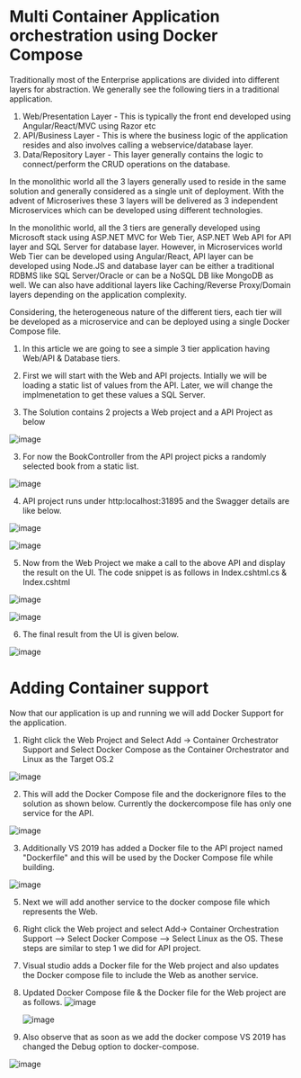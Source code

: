 # Multi Container Application orchestration using Docker Compose
Traditionally most of the Enterprise applications are divided into different layers for abstraction. We generally see the following tiers in a traditional application.
1. Web/Presentation Layer - This is typically the front end developed using Angular/React/MVC using Razor etc
2. API/Business Layer -     This is where the business logic of the application resides and also involves calling a webservice/database layer.
3. Data/Repository Layer -  This layer generally contains the logic to connect/perform the CRUD operations on the database. 

In the monolithic world all the 3 layers generally used to reside in the same solution and generally considered as a single unit of deployment. With the advent of Microserives 
these 3 layers will be delivered as 3 independent Microservices which can be developed using different technologies. 

In the monolithic world, all the 3 tiers are generally developed using Microsoft stack using ASP.NET MVC for Web Tier, ASP.NET Web API for API layer and SQL Server for database layer. However, in Microservices world Web Tier can be developed using Angular/React, API layer can be developed using Node.JS and database layer can be either a traditional RDBMS like SQL Server/Oracle or can be a NoSQL DB like MongoDB as well. We can also have additional layers like Caching/Reverse Proxy/Domain layers depending on the application complexity.  

Considering, the heterogeneous nature of the different tiers, each tier will be developed as a microservice and can be deployed using a single Docker Compose file.

1. In this article we are going to see a simple 3 tier application having Web/API & Database tiers. 


1. First we will start with the Web and API projects. Intially we will be loading a static list of values from the API. Later, we will change the implmenetation to get these values a SQL Server.  

2. The Solution contains 2 projects a Web project and a API Project as below

![image](https://user-images.githubusercontent.com/50028950/145346506-08c7ca1c-e880-4619-81a4-fb0fa518a18c.png)

3. For now the BookController from the API project picks a randomly selected book from a static list.

![image](https://user-images.githubusercontent.com/50028950/145346806-ca81e992-0555-42e3-9504-b045a698c90d.png)

4. API project runs under http:localhost:31895 and the Swagger details are like below.

![image](https://user-images.githubusercontent.com/50028950/145346887-250970cb-946c-4714-9827-ef7c5516372d.png)

![image](https://user-images.githubusercontent.com/50028950/145347071-fcaffeaf-3460-43ec-bd43-632a2044e0ea.png)


5. Now from the Web Project we make a call to the above API and display the result on the UI. The code snippet is as follows in Index.cshtml.cs & Index.cshtml

![image](https://user-images.githubusercontent.com/50028950/145347348-9f1edeac-a954-4c8e-9e14-d5224b964243.png)

![image](https://user-images.githubusercontent.com/50028950/145347468-171b1031-5496-4239-b4ea-ed50c365a57f.png)

6. The final result from the UI is given below. 

![image](https://user-images.githubusercontent.com/50028950/145347813-fa163ee3-dec9-49c8-b951-00af8d70069f.png)

# Adding Container support 
Now that our application is up and running we will add Docker Support for the application.
1. Right click the Web Project and Select Add -> Container Orchestrator Support and Select Docker Compose as the Container Orchestrator and Linux as the Target OS.2

![image](https://user-images.githubusercontent.com/50028950/145350338-f7ddadfc-efaa-4cf1-9eb4-52582817ce8d.png)

2. This will add the Docker Compose file and the dockerignore files to the solution as shown below. Currently the dockercompose file has only one service for the API. 

![image](https://user-images.githubusercontent.com/50028950/145350809-5cd6930d-d2f6-4a56-8614-111520161bf7.png)

3. Additionally VS 2019 has added a Docker file to the API project named "Dockerfile" and this will be used by the Docker Compose file while building.

![image](https://user-images.githubusercontent.com/50028950/145351505-45f83fe9-97a6-4d1d-b24f-4cfeb1d857b1.png)

5. Next we will add another service to the docker compose file which represents the Web. 
6. Right click the Web project and select Add-> Container Orchestration Support --> Select Docker Compose --> Select Linux as the OS. These steps are similar to step 1 we did for API project.
7. Visual studio adds a Docker file for the Web project and also updates the Docker compose file to include the Web as another service. 
8. Updated Docker Compose file & the Docker file for the Web project are as follows. 
  ![image](https://user-images.githubusercontent.com/50028950/145352149-3fd17d78-09f1-4cd6-b4cf-915122c67fab.png)


   ![image](https://user-images.githubusercontent.com/50028950/145351974-a71b072f-6d1c-4360-8a7a-98462a50259e.png)
   
 9. Also observe that as soon as we add the docker compose VS 2019 has changed the Debug option to docker-compose.
 
 ![image](https://user-images.githubusercontent.com/50028950/145351133-1a502780-27bf-40d3-92f7-534df9ba6d6c.png)
 







 
